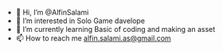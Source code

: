 - 👋 Hi, I’m @AlfinSalami
- 👀 I’m interested in Solo Game davelope
- 🌱 I’m currently learning Basic of coding and making an asset
- 📫 How to reach me alfin.salami.as@gmail.com

<!---
AlfinSalami/AlfinSalami is a ✨ special ✨ repository because its `README.md` (this file) appears on your GitHub profile.
You can click the Preview link to take a look at your changes.
--->
